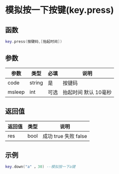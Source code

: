 # 模拟按一下按键(key.press)

## 函数

```lua
key.press(按键码,[抬起时间])
```

## 参数

| 参数     | 类型     | 必填 | 说明           |
| ------ | ------ | -- | ------------ |
| code   | string | 是  | 按键码          |
| msleep | int    | 可选 | 抬起时间 默认 10毫秒 |

## 返回值

| 返回值 | 类型   | 说明               |
| --- | ---- | ---------------- |
| res | bool | 成功 true 失败 false |

## 示例

```lua
key.down("a" ，30) --模拟按一下a键
```
